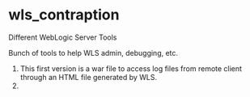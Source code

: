 # wls_contraption
Different WebLogic Server Tools

Bunch of tools to help WLS admin, debugging, etc.

1. This first version is a war file to access log files from remote client through an HTML file generated by WLS.
2. 


